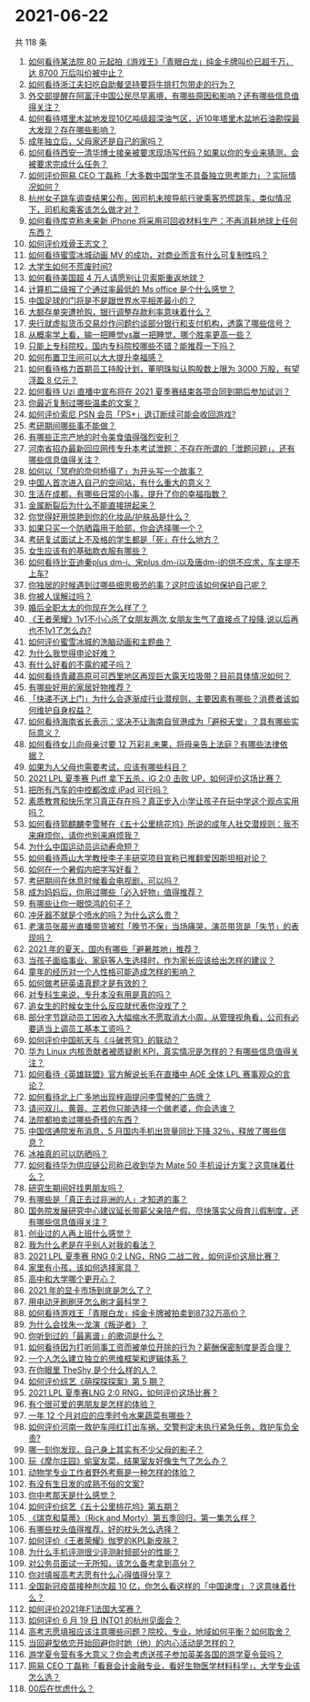 # 2021-06-22

共 118 条

<!-- BEGIN -->
<!-- 最后更新时间 Tue Jun 22 2021 15:07:45 GMT+0800 (China Standard Time) -->

1. [如何看待某法院 80 元起拍《游戏王》「青眼白龙」纯金卡牌叫价已超千万，达 8700
   万后叫价被中止？](https://www.zhihu.com/question/466353604)
2. [如何看待浙江夫妇吃自助餐坚持要将牛排打包带走的行为？](https://www.zhihu.com/question/465511011)
3. [外交部提醒在阿富汗中国公民尽早离境，有哪些原因和影响？还有哪些信息值得关注？](https://www.zhihu.com/question/466217700)
4. [如何看待塔里木盆地发现10亿吨级超深油气区，近10年塔里木盆地石油勘探最大发现？存在哪些影响？](https://www.zhihu.com/question/465756160)
5. [成年独立后，父母家还是自己的家吗？](https://www.zhihu.com/question/465591269)
6. [如何看待西安一清华博士接亲被要求现场写代码？如果以你的专业来猜测，会被要求完成什么任务？](https://www.zhihu.com/question/466165757)
7. [如何评价网易 CEO
   丁磊称「大多数中国学生不具备独立思考能力」？实际情况如何？](https://www.zhihu.com/question/466490549)
8. [杭州女子跳车调查结果公布，因司机未按导航行驶乘客恐慌跳车，类似情况下，司机和乘客该怎么做才对？](https://www.zhihu.com/question/466324039)
9. [如何看待库克称未来新 iPhone
   将采用可回收材料生产：不再消耗地球上任何东西？](https://www.zhihu.com/question/466278095)
10. [如何评价戏骨王志文？](https://www.zhihu.com/question/356773728)
11. [如何看待蜜雪冰城动画 MV 的成功，对商业而言有什么可复制性吗？](https://www.zhihu.com/question/465195632)
12. [大学生如何不荒废时间?](https://www.zhihu.com/question/465458412)
13. [如何看待美国超 4 万人请愿别让贝索斯重返地球？](https://www.zhihu.com/question/466270783)
14. [计算机二级报了个通过率最低的 Ms office 是个什么感觉？](https://www.zhihu.com/question/306891507)
15. [中国足球的门将是不是跟世界水平相差最小的？](https://www.zhihu.com/question/409596507)
16. [大额存单突遭抢购，银行调整存款利率意味着什么？](https://www.zhihu.com/question/465944211)
17. [央行就虚拟货币交易炒作问题约谈部分银行和支付机构，透露了哪些信号？](https://www.zhihu.com/question/466366894)
18. [从概率学上看，输一把睡觉vs赢一把睡觉，哪个胜率更高一些？](https://www.zhihu.com/question/461910176)
19. [只能上专科院校，国内专科院校哪些不错？能推荐一下吗？](https://www.zhihu.com/question/402485923)
20. [如何布置卫生间可以大大提升幸福感？](https://www.zhihu.com/question/453988104)
21. [如何看待格力首期员工持股计划，董明珠拟认购股数上限为 3000 万股，有望浮盈 8
    亿元？](https://www.zhihu.com/question/466304835)
22. [如何看待 Uzi 直播中宣布将在 2021
    夏季赛结束各项合同到期后参加试训？](https://www.zhihu.com/question/465645680)
23. [你最近复制过哪些温柔的文案？](https://www.zhihu.com/question/465565888)
24. [如何评价索尼 PSN 会员「PS+」退订断续可能会收回游戏?](https://www.zhihu.com/question/466089796)
25. [考研期间哪些事不能做？](https://www.zhihu.com/question/271809687)
26. [有哪些正宗产地的时令美食值得强烈安利？](https://www.zhihu.com/question/466363953)
27. [河南省招办最新回应网传专升本考试泄题：不存在所谓的「泄题问题」，还有哪些信息值得关注？](https://www.zhihu.com/question/466293810)
28. [如何以「冥府的奈何桥塌了」为开头写一个故事？](https://www.zhihu.com/question/458115472)
29. [中国人首次进入自己的空间站，有什么重大的意义？](https://www.zhihu.com/question/465597504)
30. [生活在成都，有哪些日常的小事，提升了你的幸福指数？](https://www.zhihu.com/question/465303684)
31. [金属断裂后为什么不能直接拼起来？](https://www.zhihu.com/question/34674308)
32. [你觉得好用惊艳到你的化妆品/护肤品是什么？](https://www.zhihu.com/question/328352945)
33. [如果只买一个防晒霜用于脸部，你会选择哪一个？](https://www.zhihu.com/question/275183399)
34. [考研复试面试上不及格的学生都是「死」在什么地方？](https://www.zhihu.com/question/281387925)
35. [女生应该有的基础款衣服有哪些？](https://www.zhihu.com/question/25053093)
36. [如何看待比亚迪秦plus dm-i、宋plus
    dm-i以及唐dm-i的供不应求，车主提不上车?](https://www.zhihu.com/question/459492306)
37. [你独居的时候遇到过哪些细思极恐的事？这时应该如何保护自己呢？](https://www.zhihu.com/question/465707814)
38. [你被人误解过吗？](https://www.zhihu.com/question/385514207)
39. [婚后全职太太的你现在怎么样了？](https://www.zhihu.com/question/460711317)
40. [《王者荣耀》1v1不小心杀了女朋友两次,女朋友生气了直接点了投降,说以后再也不1v1了怎么办?](https://www.zhihu.com/question/465443786)
41. [如何评价蜜雪冰城的洗脑动画和主题曲？](https://www.zhihu.com/question/466309186)
42. [为什么我觉得申论好难？](https://www.zhihu.com/question/431272244)
43. [有什么好看的不露的裙子吗？](https://www.zhihu.com/question/449495437)
44. [如何看待青藏高原可可西里地区再现巨大露天垃圾带？目前具体情况如何？](https://www.zhihu.com/question/466184215)
45. [有哪些好用的家居好物推荐？](https://www.zhihu.com/question/445897005)
46. [「快递不送上门」为什么会逐渐成行业潜规则，主要因素有哪些？消费者该如何维护自身权益？](https://www.zhihu.com/question/466340505)
47. [如何看待海南省长表示：坚决不让海南自贸港成为「避税天堂」？具有哪些实际意义？](https://www.zhihu.com/question/466284419)
48. [如何看待女儿向母亲讨要 12
    万彩礼未果，将母亲告上法庭？有哪些法律依据？](https://www.zhihu.com/question/466079009)
49. [如果为人父母也需要考试，应该有哪些科目？](https://www.zhihu.com/question/465553584)
50. [2021 LPL 夏季赛 Puff 拿下五杀，iG 2:0 击败
    UP，如何评价这场比赛？](https://www.zhihu.com/question/466382286)
51. [把所有汽车的中控都改成 iPad 可行吗？](https://www.zhihu.com/question/26640735)
52. [素质教育和快乐学习真正存在吗？真正步入小学让孩子在玩中学这个观点实用吗？](https://www.zhihu.com/question/462281998)
53. [如何看待郭麒麟李雪琴在《五十公里桃花坞》所说的成年人社交潜规则：我不来麻烦你，请你也别来麻烦我？](https://www.zhihu.com/question/466111211)
54. [为什么中国运动员运动寿命短？](https://www.zhihu.com/question/50191573)
55. [如何看待燕山大学教授李子丰研究项目宣称已推翻爱因斯坦相对论？](https://www.zhihu.com/question/466471293)
56. [如何在一个暑假内把字写好看？](https://www.zhihu.com/question/461427485)
57. [考研期间在休息时候看会电视剧，可以吗？](https://www.zhihu.com/question/413853398)
58. [成为妈妈后，你用过哪些「必入好物」值得推荐？](https://www.zhihu.com/question/458688309)
59. [有哪些让你一眼惊鸿的句子？](https://www.zhihu.com/question/368735179)
60. [冲牙器不就是个喷水的吗？为什么这么贵？](https://www.zhihu.com/question/385465810)
61. [老演员张晨光直播带货被怼「晚节不保」当场痛哭，演员带货是「失节」的表现吗？](https://www.zhihu.com/question/465949886)
62. [2021 年的夏天，国内有哪些「避暑胜地」推荐？](https://www.zhihu.com/question/466280846)
63. [当孩子面临事业、家庭等人生选择时，作为家长应该给出怎样的建议？](https://www.zhihu.com/question/458664136)
64. [童年的经历对一个人性格可能造成怎样的影响？](https://www.zhihu.com/question/302078819)
65. [如何做考研英语真题才是有效的？](https://www.zhihu.com/question/461897795)
66. [对专科生来说，专升本没有用是真的吗？](https://www.zhihu.com/question/456766596)
67. [追女生的时候女生什么反应就代表你没戏了？](https://www.zhihu.com/question/437267039)
68. [部分字节跳动员工因收入大幅缩水不愿取消大小周，从管理视角看，公司有必要适当上调员工基本工资吗？](https://www.zhihu.com/question/465515777)
69. [如何评价中国航天与《斗破苍穹》的联动？](https://www.zhihu.com/question/465538922)
70. [华为 Linux 内核贡献者被质疑刷
    KPI，真实情况是怎样的？有哪些信息值得关注？](https://www.zhihu.com/question/466111598)
71. [如何看待《英雄联盟》官方解说长毛在直播中 AOE 全体 LPL
    赛事观众的言论？](https://www.zhihu.com/question/466051512)
72. [如何看待北上广多地出现梓涵提问李雪琴的广告牌？](https://www.zhihu.com/question/465101848)
73. [请问双儿、黄蓉、芷若你只能选择一个做老婆，你会选谁？](https://www.zhihu.com/question/466002351)
74. [法院都拍卖过哪些奇怪的东西？](https://www.zhihu.com/question/299977989)
75. [中国信通院发布消息，5 月国内手机出货量同比下降
    32％，释放了哪些信息？](https://www.zhihu.com/question/465502394)
76. [冰袖真的可以防晒吗？](https://www.zhihu.com/question/324378524)
77. [如何看待华为供应链公司称已收到华为 Mate 50
    手机设计方案？这意味着什么？](https://www.zhihu.com/question/466148710)
78. [研究生期间好找男朋友吗？](https://www.zhihu.com/question/393637489)
79. [有哪些是「真正去过非洲的人」才知道的事？](https://www.zhihu.com/question/463859117)
80. [国务院发展研究中心建议延长带薪父亲陪产假、尽快落实父母育儿假制度，还有哪些信息值得关注？](https://www.zhihu.com/question/466283998)
81. [创业过的人再上班什么感觉？](https://www.zhihu.com/question/458719620)
82. [我为什么老是在乎别人对我的看法？](https://www.zhihu.com/question/451987588)
83. [2021 LPL 夏季赛 RNG 0:2 LNG，RNG
    二战二败，如何评价这局比赛？](https://www.zhihu.com/question/466171736)
84. [家里有小孩，该如何选择家具？](https://www.zhihu.com/question/287257063)
85. [高中和大学哪个更开心？](https://www.zhihu.com/question/461808556)
86. [2021 年的显卡市场到底是怎么了？](https://www.zhihu.com/question/465783055)
87. [用电动牙刷刷牙怎么刷才最科学？](https://www.zhihu.com/question/27826179)
88. [如何看待游戏王「青眼白龙」纯金卡牌被拍卖到8732万高价？](https://www.zhihu.com/question/466359089)
89. [为什么会找朱一龙演《叛逆者》？](https://www.zhihu.com/question/388758918)
90. [你听到过的「最离谱」的歌词是什么？](https://www.zhihu.com/question/465501629)
91. [如何看待因为打听同事工资而被单位开除的行为？薪酬保密制度是否合理？](https://www.zhihu.com/question/466073910)
92. [一个人怎么建立独立的思维框架和逻辑体系？](https://www.zhihu.com/question/442047678)
93. [在你眼里 TheShy 是个什么样的人？](https://www.zhihu.com/question/455091405)
94. [如何评价综艺《萌探探探案》第 5 期？](https://www.zhihu.com/question/465842205)
95. [2021 LPL 夏季赛LNG 2:0
    RNG，如何评价这场比赛？](https://www.zhihu.com/question/466163543)
96. [有个很可爱的男朋友是怎样的体验？](https://www.zhihu.com/question/27765219)
97. [一年 12 个月对应的应季时令水果蔬菜有哪些？](https://www.zhihu.com/question/21026884)
98. [如何评价河南一救护车闯红灯出车祸，交警判定未执行紧急任务，救护车负全责?](https://www.zhihu.com/question/465874196)
99. [哪一刻你发现，自己身上其实有不少父母的影子？](https://www.zhihu.com/question/465552513)
100. [玩《摩尔庄园》偷室友菜，结果室友好像生气了怎么办？](https://www.zhihu.com/question/463770388)
101. [动物学专业工作者野外考察是一种怎样的体验？](https://www.zhihu.com/question/52589324)
102. [有没有生日发的成熟不俗的文案?](https://www.zhihu.com/question/413422913)
103. [你中考那天是什么感觉？](https://www.zhihu.com/question/387881309)
104. [如何评价综艺《五十公里桃花坞》第五期？](https://www.zhihu.com/question/465948121)
105. [《瑞克和莫蒂》（Rick and
     Morty）第五季回归，第一集怎么样？](https://www.zhihu.com/question/466279343)
106. [有哪些枕头值得推荐，好的枕头怎么选择？](https://www.zhihu.com/question/27206297)
107. [如何评价《王者荣耀》伽罗的KPL新皮肤？](https://www.zhihu.com/question/464788987)
108. [为什么手机评测很少评测射频部分的性能？](https://www.zhihu.com/question/465837362)
109. [对公务员面试一无所知，该怎么备考拿到高分？](https://www.zhihu.com/question/366961967)
110. [你对填报高考志愿有什么心得值得分享？](https://www.zhihu.com/question/19651181)
111. [全国新冠疫苗接种剂次超 10
     亿，你怎么看这样的「中国速度」？这意味着什么？](https://www.zhihu.com/question/466136436)
112. [如何评价2021年F1法国大奖赛？](https://www.zhihu.com/question/463458935)
113. [如何评价 6 月 19 日 INTO1 的杭州见面会？](https://www.zhihu.com/question/466005917)
114. [高考志愿填报应该注意哪些问题？院校，专业，地域如何平衡？如何取舍？](https://www.zhihu.com/question/462670569)
115. [当回避型依恋开始回避你时她（他）的内心活动是怎样的？](https://www.zhihu.com/question/337217828)
116. [游学夏令营有多大意义？你会考虑送孩子参加英美各国的游学夏令营吗？](https://www.zhihu.com/question/462876869)
117. [网易 CEO
     丁磊称「看衰会计金融专业，看好生物医学材料科学」，大学专业该怎么选？](https://www.zhihu.com/question/466254911)
118. [00后在忧虑什么？](https://www.zhihu.com/question/393450972)

<!-- END -->
